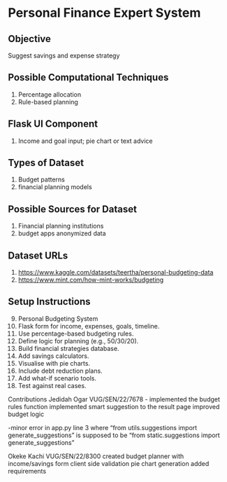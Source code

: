 # Personal Finance Expert System

## Objective
Suggest savings and expense strategy

## Possible Computational Techniques
1. Percentage allocation
2. Rule-based planning

## Flask UI Component
1. Income and goal input; pie chart or text advice

## Types of Dataset
1. Budget patterns
2. financial planning models

## Possible Sources for Dataset
1. Financial planning institutions
2. budget apps anonymized data

## Dataset URLs
1. https://www.kaggle.com/datasets/teertha/personal-budgeting-data
2. https://www.mint.com/how-mint-works/budgeting

## Setup Instructions
9. Personal Budgeting System
1. Flask form for income, expenses, goals, timeline.
2. Use percentage-based budgeting rules.
3. Define logic for planning (e.g., 50/30/20).
4. Build financial strategies database.
5. Add savings calculators.
6. Visualise with pie charts.
7. Include debt reduction plans.
8. Add what-if scenario tools.
9. Test against real cases.


Contributions
Jedidah Ogar VUG/SEN/22/7678 - implemented the budget rules function
implemented smart suggestion to the result page 
improved budget logic

-minor error in app.py line 3 where 
“from utils.suggestions import generate_suggestions”
is supposed to be
“from static.suggestions import generate_suggestions”

Okeke Kachi VUG/SEN/22/8300
created budget planner with income/savings form
client side validation
pie chart generation
added requirements
